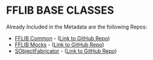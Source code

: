 # FFLIB BASE CLASSES 

Already Included in the Metadata are the following Repos:
- [FFLIB Common](/force-app/main/default/classes/FFLIB%20Common%20Classes/FFLIB_COMMON) - ([Link to GitHub Repo](https://github.com/apex-enterprise-patterns/fflib-apex-common))
- [FFLIB Mocks](/force-app/main/default/classes/FFLIB%20Common%20Classes/APEX_MOCKS) - ([Link to GitHub Repo](https://github.com/apex-enterprise-patterns/fflib-apex-mocks)) 
- [SObjectFabricator](/force-app/main/default/classes/FFLIB%20Common%20Classes/SOBJECT_FABRICATOR) - ([Link to GitHub Repo](https://github.com/mattaddy/SObjectFabricator))